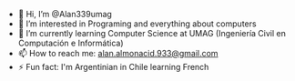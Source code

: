 - 👋 Hi, I’m @Alan339umag
- 👀 I’m interested in Programing and everything about computers
- 🌱 I’m currently learning Computer Science at UMAG (Ingeniería Civil en Computación e Informática)
- 📫 How to reach me: alan.almonacid.933@gmail.com
- ⚡ Fun fact: I'm Argentinian in Chile learning French
